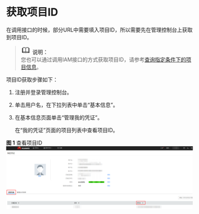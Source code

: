 # 获取项目ID<a name="ZH-CN_TOPIC_0130260285"></a>

在调用接口的时候，部分URL中需要填入项目ID，所以需要先在管理控制台上获取到项目ID。

>![](public_sys-resources/icon-note.gif) **说明：**   
>您也可以通过调用IAM接口的方式获取项目ID，请参考[查询指定条件下的项目信息](https://support.huaweicloud.com/api-iam/zh-cn_topic_0057845625.html)。  

项目ID获取步骤如下：

1.  注册并登录管理控制台。
2.  单击用户名，在下拉列表中单击“基本信息”。
3.  在基本信息页面单击“管理我的凭证”。

    在“我的凭证”页面的项目列表中查看项目ID。


**图 1**  查看项目ID<a name="zh-cn_topic_0121673684_zh-cn_topic_0022240255_fig48412424201120"></a>  
![](figures/查看项目ID.png "查看项目ID")

